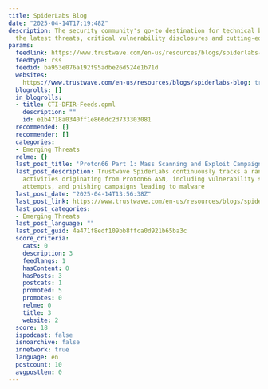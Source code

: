 ```yaml
---
title: SpiderLabs Blog
date: "2025-04-14T17:19:48Z"
description: The security community's go-to destination for technical breakdowns of
  the latest threats, critical vulnerability disclosures and cutting-edge research.
params:
  feedlink: https://www.trustwave.com/en-us/resources/blogs/spiderlabs-blog/rss.xml
  feedtype: rss
  feedid: ba953e076a192f95adbe26d524e1b71d
  websites:
    https://www.trustwave.com/en-us/resources/blogs/spiderlabs-blog: true
  blogrolls: []
  in_blogrolls:
  - title: CTI-DFIR-Feeds.opml
    description: ""
    id: e1b4718a0340ff1e866dc2d733303081
  recommended: []
  recommender: []
  categories:
  - Emerging Threats
  relme: {}
  last_post_title: 'Proton66 Part 1: Mass Scanning and Exploit Campaigns'
  last_post_description: Trustwave SpiderLabs continuously tracks a range of malicious
    activities originating from Proton66 ASN, including vulnerability scanning, exploit
    attempts, and phishing campaigns leading to malware
  last_post_date: "2025-04-14T13:56:38Z"
  last_post_link: https://www.trustwave.com/en-us/resources/blogs/spiderlabs-blog/proton66-part-1-mass-scanning-and-exploit-campaigns/
  last_post_categories:
  - Emerging Threats
  last_post_language: ""
  last_post_guid: 4a471f8edf109bb8ffca0d921b65ba3c
  score_criteria:
    cats: 0
    description: 3
    feedlangs: 1
    hasContent: 0
    hasPosts: 3
    postcats: 1
    promoted: 5
    promotes: 0
    relme: 0
    title: 3
    website: 2
  score: 18
  ispodcast: false
  isnoarchive: false
  innetwork: true
  language: en
  postcount: 10
  avgpostlen: 0
---
```

